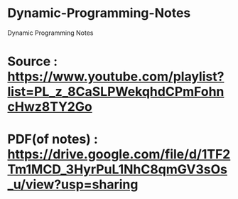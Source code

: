 # Dynamic-Programming-Notes
Dynamic Programming Notes 

# Source : https://www.youtube.com/playlist?list=PL_z_8CaSLPWekqhdCPmFohncHwz8TY2Go

# PDF(of notes) : https://drive.google.com/file/d/1TF2Tm1MCD_3HyrPuL1NhC8qmGV3sOs_u/view?usp=sharing
